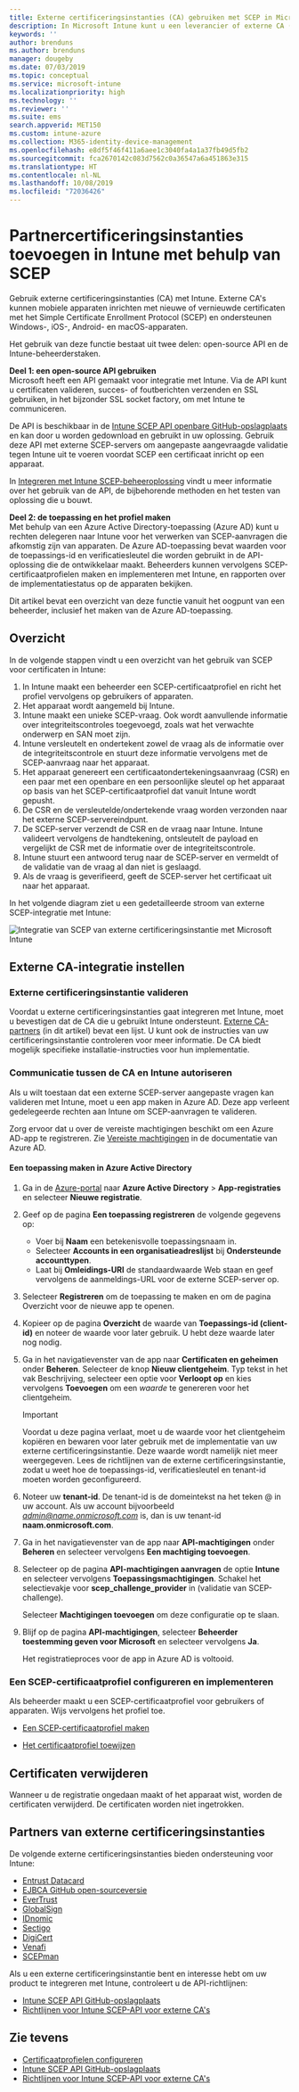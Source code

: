 ```yaml
---
title: Externe certificeringsinstanties (CA) gebruiken met SCEP in Microsoft Intune - Azure | Microsoft Docs
description: In Microsoft Intune kunt u een leverancier of externe CA (certificeringsinstantie) toevoegen om certificaten uit te geven voor mobiele apparaten met het SCEP-protocol. In dit overzicht geeft een Azure Active Directory-toepassing (Azure AD) Microsoft Intune machtigingen om certificaten te valideren. Gebruik vervolgens de toepassings-id, verificatiesleutel en tenant-id van de AAD-toepassing in de installatie van uw SCEP-server om certificaten uit te geven.
keywords: ''
author: brenduns
ms.author: brenduns
manager: dougeby
ms.date: 07/03/2019
ms.topic: conceptual
ms.service: microsoft-intune
ms.localizationpriority: high
ms.technology: ''
ms.reviewer: ''
ms.suite: ems
search.appverid: MET150
ms.custom: intune-azure
ms.collection: M365-identity-device-management
ms.openlocfilehash: e8df5f46f411a6aee1c3040fa4a1a37fb49d5fb2
ms.sourcegitcommit: fca2670142c083d7562c0a36547a6a451863e315
ms.translationtype: HT
ms.contentlocale: nl-NL
ms.lasthandoff: 10/08/2019
ms.locfileid: "72036426"
---
```

# <a name="add-partner-certification-authority-in-intune-using-scep"></a>Partnercertificeringsinstanties toevoegen in Intune met behulp van SCEP

Gebruik externe certificeringsinstanties (CA) met Intune. Externe CA's kunnen mobiele apparaten inrichten met nieuwe of vernieuwde certificaten met het Simple Certificate Enrollment Protocol (SCEP) en ondersteunen Windows-, iOS-, Android- en macOS-apparaten.

Het gebruik van deze functie bestaat uit twee delen: open-source API en de Intune-beheerderstaken.

**Deel 1: een open-source API gebruiken**  
Microsoft heeft een API gemaakt voor integratie met Intune. Via de API kunt u certificaten valideren, succes- of foutberichten verzenden en SSL gebruiken, in het bijzonder SSL socket factory, om met Intune te communiceren.

De API is beschikbaar in de [Intune SCEP API openbare GitHub-opslagplaats](http://github.com/Microsoft/Intune-Resource-Access/tree/develop/src/CsrValidation) en kan door u worden gedownload en gebruikt in uw oplossing. Gebruik deze API met externe SCEP-servers om aangepaste aangevraagde validatie tegen Intune uit te voeren voordat SCEP een certificaat inricht op een apparaat.

In [Integreren met Intune SCEP-beheeroplossing](scep-libraries-apis.md) vindt u meer informatie over het gebruik van de API, de bijbehorende methoden en het testen van oplossing die u bouwt.

**Deel 2: de toepassing en het profiel maken**  
Met behulp van een Azure Active Directory-toepassing (Azure AD) kunt u rechten delegeren naar Intune voor het verwerken van SCEP-aanvragen die afkomstig zijn van apparaten. De Azure AD-toepassing bevat waarden voor de toepassings-id en verificatiesleutel die worden gebruikt in de API-oplossing die de ontwikkelaar maakt. Beheerders kunnen vervolgens SCEP-certificaatprofielen maken en implementeren met Intune, en rapporten over de implementatiestatus op de apparaten bekijken.

Dit artikel bevat een overzicht van deze functie vanuit het oogpunt van een beheerder, inclusief het maken van de Azure AD-toepassing.

## <a name="overview"></a>Overzicht

In de volgende stappen vindt u een overzicht van het gebruik van SCEP voor certificaten in Intune:

1. In Intune maakt een beheerder een SCEP-certificaatprofiel en richt het profiel vervolgens op gebruikers of apparaten.
2. Het apparaat wordt aangemeld bij Intune.
3. Intune maakt een unieke SCEP-vraag. Ook wordt aanvullende informatie over integriteitscontroles toegevoegd, zoals wat het verwachte onderwerp en SAN moet zijn.
4. Intune versleutelt en ondertekent zowel de vraag als de informatie over de integriteitscontrole en stuurt deze informatie vervolgens met de SCEP-aanvraag naar het apparaat.
5. Het apparaat genereert een certificaatondertekeningsaanvraag (CSR) en een paar met een openbare en een persoonlijke sleutel op het apparaat op basis van het SCEP-certificaatprofiel dat vanuit Intune wordt gepusht.
6. De CSR en de versleutelde/ondertekende vraag worden verzonden naar het externe SCEP-servereindpunt.
7. De SCEP-server verzendt de CSR en de vraag naar Intune. Intune valideert vervolgens de handtekening, ontsleutelt de payload en vergelijkt de CSR met de informatie over de integriteitscontrole.
8. Intune stuurt een antwoord terug naar de SCEP-server en vermeldt of de validatie van de vraag al dan niet is geslaagd.  
9. Als de vraag is geverifieerd, geeft de SCEP-server het certificaat uit naar het apparaat.

In het volgende diagram ziet u een gedetailleerde stroom van externe SCEP-integratie met Intune:

![Integratie van SCEP van externe certificeringsinstantie met Microsoft Intune](./media/certificate-authority-add-scep-overview/scep-certificate-vendor-integration.png)

## <a name="set-up-third-party-ca-integration"></a>Externe CA-integratie instellen

### <a name="validate-third-party-certification-authority"></a>Externe certificeringsinstantie valideren

Voordat u externe certificeringsinstanties gaat integreren met Intune, moet u bevestigen dat de CA die u gebruikt Intune ondersteunt. [Externe CA-partners](#third-party-certification-authority-partners) (in dit artikel) bevat een lijst. U kunt ook de instructies van uw certificeringsinstantie controleren voor meer informatie. De CA biedt mogelijk specifieke installatie-instructies voor hun implementatie.

### <a name="authorize-communication-between-ca-and-intune"></a>Communicatie tussen de CA en Intune autoriseren

Als u wilt toestaan dat een externe SCEP-server aangepaste vragen kan valideren met Intune, moet u een app maken in Azure AD. Deze app verleent gedelegeerde rechten aan Intune om SCEP-aanvragen te valideren.

Zorg ervoor dat u over de vereiste machtigingen beschikt om een Azure AD-app te registreren. Zie [Vereiste machtigingen](https://docs.microsoft.com/azure/azure-resource-manager/resource-group-create-service-principal-portal#required-permissions) in de documentatie van Azure AD.

#### <a name="create-an-application-in-azure-active-directory"></a>Een toepassing maken in Azure Active Directory  

1. Ga in de [Azure-portal](https://portal.azure.com) naar **Azure Active Directory** > **App-registraties** en selecteer **Nieuwe registratie**.  

2. Geef op de pagina **Een toepassing registreren** de volgende gegevens op:  
   - Voer bij **Naam** een betekenisvolle toepassingsnaam in.  
   - Selecteer **Accounts in een organisatieadreslijst** bij **Ondersteunde accounttypen**.  
   - Laat bij **Omleidings-URI** de standaardwaarde Web staan en geef vervolgens de aanmeldings-URL voor de externe SCEP-server op.  

3. Selecteer **Registreren** om de toepassing te maken en om de pagina Overzicht voor de nieuwe app te openen.  

4. Kopieer op de pagina **Overzicht** de waarde van **Toepassings-id (client-id)** en noteer de waarde voor later gebruik. U hebt deze waarde later nog nodig.  

5. Ga in het navigatievenster van de app naar **Certificaten en geheimen** onder **Beheren**. Selecteer de knop **Nieuw clientgeheim**. Typ tekst in het vak Beschrijving, selecteer een optie voor **Verloopt op** en kies vervolgens **Toevoegen** om een *waarde* te genereren voor het clientgeheim. 
   > [!IMPORTANT]  
   > Voordat u deze pagina verlaat, moet u de waarde voor het clientgeheim kopiëren en bewaren voor later gebruik met de implementatie van uw externe certificeringsinstantie. Deze waarde wordt namelijk niet meer weergegeven. Lees de richtlijnen van de externe certificeringsinstantie, zodat u weet hoe de toepassings-id, verificatiesleutel en tenant-id moeten worden geconfigureerd.  

6. Noteer uw **tenant-id**. De tenant-id is de domeintekst na het teken @ in uw account. Als uw account bijvoorbeeld *admin@name.onmicrosoft.com* is, dan is uw tenant-id **naam.onmicrosoft.com**.  

7. Ga in het navigatievenster van de app naar **API-machtigingen** onder **Beheren** en selecteer vervolgens **Een machtiging toevoegen**.  

8. Selecteer op de pagina **API-machtigingen aanvragen** de optie **Intune** en selecteer vervolgens **Toepassingsmachtigingen**. Schakel het selectievakje voor **scep_challenge_provider** in (validatie van SCEP-challenge).  

   Selecteer **Machtigingen toevoegen** om deze configuratie op te slaan.  

9. Blijf op de pagina **API-machtigingen**, selecteer **Beheerder toestemming geven voor Microsoft** en selecteer vervolgens **Ja**.  
   
   Het registratieproces voor de app in Azure AD is voltooid.





### <a name="configure-and-deploy-a-scep-certificate-profile"></a>Een SCEP-certificaatprofiel configureren en implementeren
Als beheerder maakt u een SCEP-certificaatprofiel voor gebruikers of apparaten. Wijs vervolgens het profiel toe.

- [Een SCEP-certificaatprofiel maken](certificates-profile-scep.md#create-a-scep-certificate-profile)

- [Het certificaatprofiel toewijzen](certificates-profile-scep.md#assign-the-certificate-profile)

## <a name="removing-certificates"></a>Certificaten verwijderen

Wanneer u de registratie ongedaan maakt of het apparaat wist, worden de certificaten verwijderd. De certificaten worden niet ingetrokken.

## <a name="third-party-certification-authority-partners"></a>Partners van externe certificeringsinstanties
De volgende externe certificeringsinstanties bieden ondersteuning voor Intune:

- [Entrust Datacard](https://info.entrustdatacard.com/pki-eval-tool)
- [EJBCA GitHub open-sourceversie](https://github.com/agerbergt/intune-ejbca-connector)
- [EverTrust](https://evertrust.fr/en/products/)
- [GlobalSign](https://downloads.globalsign.com/acton/attachment/2674/f-6903f60b-9111-432d-b283-77823cc65500/1/-/-/-/-/globalsign-aeg-microsoft-intune-integration-guide.pdf)
- [IDnomic](https://www.idnomic.com/)
- [Sectigo](https://sectigo.com/products)
- [DigiCert](https://knowledge.digicert.com/tutorials/microsoft-intune.html)
- [Venafi](https://www.venafi.com/platform/enterprise-mobility)
- [SCEPman](https://azuremarketplace.microsoft.com/marketplace/apps/gluckkanja.scepman)

Als u een externe certificeringsinstantie bent en interesse hebt om uw product te integreren met Intune, controleert u de API-richtlijnen:

- [Intune SCEP API GitHub-opslagplaats](http://github.com/Microsoft/Intune-Resource-Access/tree/develop/src/CsrValidation)
- [Richtlijnen voor Intune SCEP-API voor externe CA's ](scep-libraries-apis.md)

## <a name="see-also"></a>Zie tevens

- [Certificaatprofielen configureren](certificates-scep-configure.md)
- [Intune SCEP API GitHub-opslagplaats](http://github.com/Microsoft/Intune-Resource-Access/tree/develop/src/CsrValidation)
- [Richtlijnen voor Intune SCEP-API voor externe CA's ](scep-libraries-apis.md)
